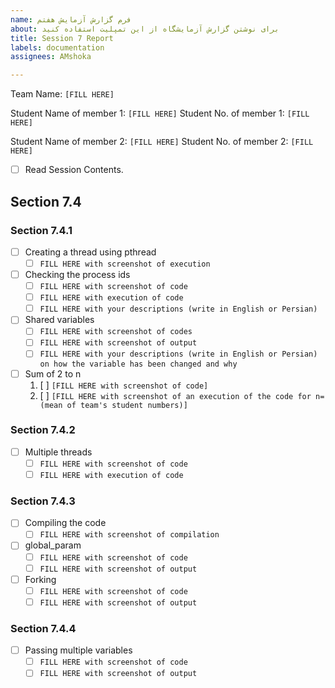 ```yaml
---
name: فرم گزارش آزمایش هفتم
about: برای نوشتن گزارش آزمایشگاه از این تمپلیت استفاده کنید
title: Session 7 Report
labels: documentation
assignees: AMshoka

---
```


Team Name: `[FILL HERE]`

Student Name of member 1: `[FILL HERE]`
Student No. of member 1: `[FILL HERE]`

Student Name of member 2: `[FILL HERE]`
Student No. of member 2: `[FILL HERE]`

- [ ] Read Session Contents.

## Section 7.4

### Section 7.4.1
- [ ] Creating a thread using pthread
    - [ ] `FILL HERE with screenshot of execution`
   
- [ ]  Checking the process ids
    - [ ] `FILL HERE with screenshot of code`
    - [ ] `FILL HERE with execution of code`
    - [ ] `FILL HERE with your descriptions (write in English or Persian)`

- [ ]  Shared variables
    - [ ] `FILL HERE with screenshot of codes`
    - [ ]  `FILL HERE with screenshot of output`
    - [ ]  `FILL HERE with your descriptions (write in English or Persian) on how the variable has been changed and why`

- [ ] Sum of 2 to n
    1. [ ] `[FILL HERE with screenshot of code]`
    1. [ ] `[FILL HERE with screenshot of an execution of the code for n=(mean of team's student numbers)]`

### Section 7.4.2
- [ ] Multiple threads    
    - [ ] `FILL HERE with screenshot of code`
    - [ ] `FILL HERE with execution of code`

### Section 7.4.3
- [ ] Compiling the code
    - [ ] `FILL HERE with screenshot of compilation`

- [ ] global_param
    - [ ] `FILL HERE with screenshot of code`
    - [ ] `FILL HERE with screenshot of output`

- [ ] Forking
    - [ ] `FILL HERE with screenshot of code`
    - [ ] `FILL HERE with screenshot of output`
### Section 7.4.4
- [ ] Passing multiple variables
    - [ ] `FILL HERE with screenshot of code`
    - [ ] `FILL HERE with screenshot of output`
